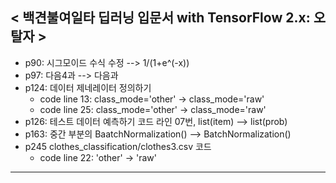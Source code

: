 ## < 백견불여일타 딥러닝 입문서 with TensorFlow 2.x: 오탈자 >
- p90: 시그모이드 수식 수정 --> 1/(1+e^(-x))<br>
- p97: 다음4과 --> 다음과<br>
- p124: 데이터 제네레이터 정의하기
  - code line 13: class_mode='other' -> class_mode='raw'
  - code line 25: class_mode='other' -> class_mode='raw'
- p126: 테스트 데이터 예측하기 코드 라인 07번, list(item) --> list(prob)<br>  
- p163: 중간 부분의 BaatchNormalization() --> BatchNormalization()<br>
- p245 clothes_classification/clothes3.csv 코드
  - code line 22: 'other' -> 'raw'
---
